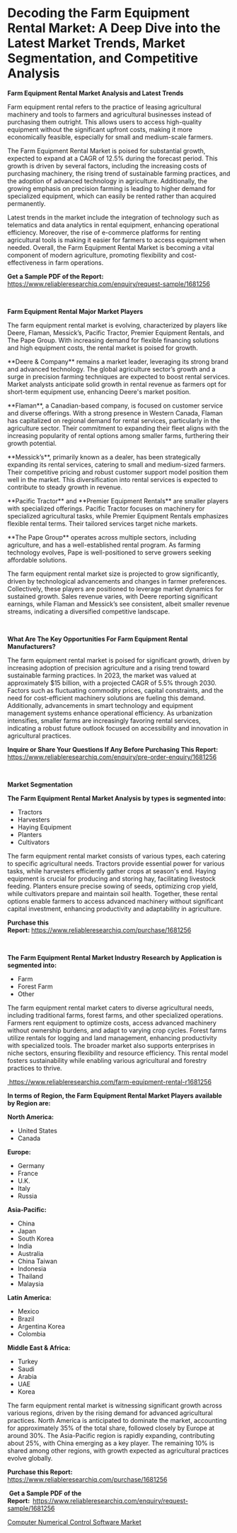 <p><h1>Decoding the Farm Equipment Rental Market: A Deep Dive into the Latest Market Trends, Market Segmentation, and Competitive Analysis</h1></p><p><strong>Farm Equipment Rental Market Analysis and Latest Trends</strong></p>
<p><p>Farm equipment rental refers to the practice of leasing agricultural machinery and tools to farmers and agricultural businesses instead of purchasing them outright. This allows users to access high-quality equipment without the significant upfront costs, making it more economically feasible, especially for small and medium-scale farmers.</p><p>The Farm Equipment Rental Market is poised for substantial growth, expected to expand at a CAGR of 12.5% during the forecast period. This growth is driven by several factors, including the increasing costs of purchasing machinery, the rising trend of sustainable farming practices, and the adoption of advanced technology in agriculture. Additionally, the growing emphasis on precision farming is leading to higher demand for specialized equipment, which can easily be rented rather than acquired permanently.</p><p>Latest trends in the market include the integration of technology such as telematics and data analytics in rental equipment, enhancing operational efficiency. Moreover, the rise of e-commerce platforms for renting agricultural tools is making it easier for farmers to access equipment when needed. Overall, the Farm Equipment Rental Market is becoming a vital component of modern agriculture, promoting flexibility and cost-effectiveness in farm operations.</p></p>
<p><strong>Get a Sample PDF of the Report:&nbsp;</strong> <a href="https://www.reliableresearchiq.com/enquiry/request-sample/1681256?utm_campaign=2335&utm_medium=2&utm_source=Github&utm_content=ia&utm_term=09032025&utm_id=farm-equipment-rental">https://www.reliableresearchiq.com/enquiry/request-sample/1681256</a></p>
<p>&nbsp;</p>
<p><strong>Farm Equipment Rental Major Market Players</strong></p>
<p><p>The farm equipment rental market is evolving, characterized by players like Deere, Flaman, Messick’s, Pacific Tractor, Premier Equipment Rentals, and The Pape Group. With increasing demand for flexible financing solutions and high equipment costs, the rental market is poised for growth.</p><p>**Deere & Company** remains a market leader, leveraging its strong brand and advanced technology. The global agriculture sector’s growth and a surge in precision farming techniques are expected to boost rental services. Market analysts anticipate solid growth in rental revenue as farmers opt for short-term equipment use, enhancing Deere's market position.</p><p>**Flaman**, a Canadian-based company, is focused on customer service and diverse offerings. With a strong presence in Western Canada, Flaman has capitalized on regional demand for rental services, particularly in the agriculture sector. Their commitment to expanding their fleet aligns with the increasing popularity of rental options among smaller farms, furthering their growth potential.</p><p>**Messick’s**, primarily known as a dealer, has been strategically expanding its rental services, catering to small and medium-sized farmers. Their competitive pricing and robust customer support model position them well in the market. This diversification into rental services is expected to contribute to steady growth in revenue.</p><p>**Pacific Tractor** and **Premier Equipment Rentals** are smaller players with specialized offerings. Pacific Tractor focuses on machinery for specialized agricultural tasks, while Premier Equipment Rentals emphasizes flexible rental terms. Their tailored services target niche markets.</p><p>**The Pape Group** operates across multiple sectors, including agriculture, and has a well-established rental program. As farming technology evolves, Pape is well-positioned to serve growers seeking affordable solutions.</p><p>The farm equipment rental market size is projected to grow significantly, driven by technological advancements and changes in farmer preferences. Collectively, these players are positioned to leverage market dynamics for sustained growth. Sales revenue varies, with Deere reporting significant earnings, while Flaman and Messick’s see consistent, albeit smaller revenue streams, indicating a diversified competitive landscape.</p></p>
<p>&nbsp;</p>
<p><strong>What Are The Key Opportunities For Farm Equipment Rental Manufacturers?</strong></p>
<p><p>The farm equipment rental market is poised for significant growth, driven by increasing adoption of precision agriculture and a rising trend toward sustainable farming practices. In 2023, the market was valued at approximately $15 billion, with a projected CAGR of 5.5% through 2030. Factors such as fluctuating commodity prices, capital constraints, and the need for cost-efficient machinery solutions are fueling this demand. Additionally, advancements in smart technology and equipment management systems enhance operational efficiency. As urbanization intensifies, smaller farms are increasingly favoring rental services, indicating a robust future outlook focused on accessibility and innovation in agricultural practices.</p></p>
<p><strong>Inquire or Share Your Questions If Any Before Purchasing This Report:</strong> <a href="https://www.reliableresearchiq.com/enquiry/pre-order-enquiry/1681256?utm_campaign=2335&utm_medium=2&utm_source=Github&utm_content=ia&utm_term=09032025&utm_id=farm-equipment-rental">https://www.reliableresearchiq.com/enquiry/pre-order-enquiry/1681256</a></p>
<p>&nbsp;</p>
<p><strong>Market Segmentation</strong></p>
<p><strong>The Farm Equipment Rental Market Analysis by types is segmented into:</strong></p>
<p><ul><li>Tractors</li><li>Harvesters</li><li>Haying Equipment</li><li>Planters</li><li>Cultivators</li></ul></p>
<p><p>The farm equipment rental market consists of various types, each catering to specific agricultural needs. Tractors provide essential power for various tasks, while harvesters efficiently gather crops at season's end. Haying equipment is crucial for producing and storing hay, facilitating livestock feeding. Planters ensure precise sowing of seeds, optimizing crop yield, while cultivators prepare and maintain soil health. Together, these rental options enable farmers to access advanced machinery without significant capital investment, enhancing productivity and adaptability in agriculture.</p></p>
<p><strong>Purchase this Report:&nbsp;</strong><a href="https://www.reliableresearchiq.com/purchase/1681256?utm_campaign=2335&utm_medium=2&utm_source=Github&utm_content=ia&utm_term=09032025&utm_id=farm-equipment-rental">https://www.reliableresearchiq.com/purchase/1681256</a></p>
<p>&nbsp;</p>
<p><strong>The Farm Equipment Rental Market Industry Research by Application is segmented into:</strong></p>
<p><ul><li>Farm</li><li>Forest Farm</li><li>Other</li></ul></p>
<p><p>The farm equipment rental market caters to diverse agricultural needs, including traditional farms, forest farms, and other specialized operations. Farmers rent equipment to optimize costs, access advanced machinery without ownership burdens, and adapt to varying crop cycles. Forest farms utilize rentals for logging and land management, enhancing productivity with specialized tools. The broader market also supports enterprises in niche sectors, ensuring flexibility and resource efficiency. This rental model fosters sustainability while enabling various agricultural and forestry practices to thrive.</p></p>
<p><a href="https://www.reliableresearchiq.com/farm-equipment-rental-r1681256?utm_campaign=2335&utm_medium=2&utm_source=Github&utm_content=ia&utm_term=09032025&utm_id=farm-equipment-rental">&nbsp;https://www.reliableresearchiq.com/farm-equipment-rental-r1681256</a></p>
<p><strong>In terms of Region, the Farm Equipment Rental Market Players available by Region are:</strong></p>
<p>
    <p> <strong> North America: </strong>
        <ul>
            <li>United States</li>
            <li>Canada</li>
        </ul>
        </p> 
    <p> <strong> Europe: </strong>
        <ul>
            <li>Germany</li>
            <li>France</li>
            <li>U.K.</li>
            <li>Italy</li>
            <li>Russia</li>
        </ul>
        </p> 
    <p> <strong> Asia-Pacific: </strong>
        <ul>
            <li>China</li>
            <li>Japan</li>
            <li>South Korea</li>
            <li>India</li>
            <li>Australia</li>
            <li>China Taiwan</li>
            <li>Indonesia</li>
            <li>Thailand</li>
            <li>Malaysia</li>
        </ul>
        </p> 
    <p> <strong> Latin America: </strong>
        <ul>
            <li>Mexico</li>
            <li>Brazil</li>
            <li>Argentina Korea</li>
            <li>Colombia</li>
        </ul>
        </p> 
    <p> <strong> Middle East & Africa: </strong>
        <ul>
            <li>Turkey</li>
            <li>Saudi</li>
            <li>Arabia</li>
            <li>UAE</li>
            <li>Korea</li>
        </ul>
    </p>
    </p>
<p><p>The farm equipment rental market is witnessing significant growth across various regions, driven by the rising demand for advanced agricultural practices. North America is anticipated to dominate the market, accounting for approximately 35% of the total share, followed closely by Europe at around 30%. The Asia-Pacific region is rapidly expanding, contributing about 25%, with China emerging as a key player. The remaining 10% is shared among other regions, with growth expected as agricultural practices evolve globally.</p></p>
<p><strong>Purchase this Report: </strong><a href="https://www.reliableresearchiq.com/purchase/1681256?utm_campaign=2335&utm_medium=2&utm_source=Github&utm_content=ia&utm_term=09032025&utm_id=farm-equipment-rental">https://www.reliableresearchiq.com/purchase/1681256</a></p>
<p>&nbsp;<strong>Get a Sample PDF of the Report:&nbsp;&nbsp;</strong><a href="https://www.reliableresearchiq.com/enquiry/request-sample/1681256?utm_campaign=2335&utm_medium=2&utm_source=Github&utm_content=ia&utm_term=09032025&utm_id=farm-equipment-rental">https://www.reliableresearchiq.com/enquiry/request-sample/1681256</a></p>
<p><strong></strong></p>
<p><p><a href="https://github.com/norbeludie83/Market-Research-Report-List-1/blob/main/computer-numerical-control-software-market.md?utm_campaign=2335&utm_medium=2&utm_source=Github&utm_content=ia&utm_term=09032025&utm_id=farm-equipment-rental">Computer Numerical Control Software Market</a></p></p>